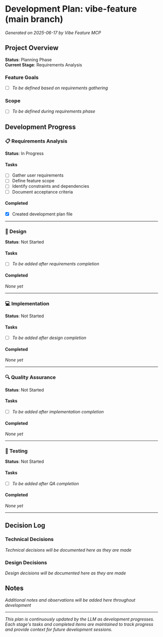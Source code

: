# Development Plan: vibe-feature (main branch)

*Generated on 2025-06-17 by Vibe Feature MCP*

## Project Overview

**Status**: Planning Phase  
**Current Stage**: Requirements Analysis  

### Feature Goals
- [ ] *To be defined based on requirements gathering*

### Scope
- [ ] *To be defined during requirements phase*

## Development Progress

### 📋 Requirements Analysis
**Status**: In Progress

#### Tasks
- [ ] Gather user requirements
- [ ] Define feature scope
- [ ] Identify constraints and dependencies
- [ ] Document acceptance criteria

#### Completed
- [x] Created development plan file

---

### 🎨 Design
**Status**: Not Started

#### Tasks
- [ ] *To be added after requirements completion*

#### Completed
*None yet*

---

### 💻 Implementation
**Status**: Not Started

#### Tasks
- [ ] *To be added after design completion*

#### Completed
*None yet*

---

### 🔍 Quality Assurance
**Status**: Not Started

#### Tasks
- [ ] *To be added after implementation completion*

#### Completed
*None yet*

---

### 🧪 Testing
**Status**: Not Started

#### Tasks
- [ ] *To be added after QA completion*

#### Completed
*None yet*

---

## Decision Log

### Technical Decisions
*Technical decisions will be documented here as they are made*

### Design Decisions
*Design decisions will be documented here as they are made*

## Notes

*Additional notes and observations will be added here throughout development*

---

*This plan is continuously updated by the LLM as development progresses. Each stage's tasks and completed items are maintained to track progress and provide context for future development sessions.*
